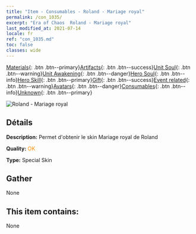 ```yaml
---
title: "Item - Consumables - Roland - Mariage royal"
permalink: /con_1035/
excerpt: "Era of Chaos  Roland - Mariage royal"
last_modified_at: 2021-07-14
locale: fr
ref: "con_1035.md"
toc: false
classes: wide
---
```

 [Materials](/ItemsFR/){: .btn .btn--primary}[Artifacts](/ItemsFR/Artifacts/){: .btn .btn--success}[Unit Soul](/ItemsFR/UnitSoul/){: .btn .btn--warning}[Unit Awakening](/ItemsFR/UnitAwakening/){: .btn .btn--danger}[Hero Soul](/ItemsFR/HeroSoul/){: .btn .btn--info}[Hero Skill](/ItemsFR/HeroSkill/){: .btn .btn--primary}[Gift](/ItemsFR/Gift/){: .btn .btn--success}[Event related](/ItemsFR/Events/){: .btn .btn--warning}[Avatars](/ItemsFR/Avatars/){: .btn .btn--danger}[Consumables](/ItemsFR/Consumables/){: .btn .btn--info}[Unknown](/ItemsFR/Unknown/){: .btn .btn--primary}

 ![Roland - Mariage royal](/images/h/h_Roland7.jpg)

## Détails
 **Description:** Permet d'obtenir le skin Mariage royal de Roland

 **Quality:** <span style="color: #FF8C00">OK</span>

 **Type:** Special Skin

## Gather

  None

## This item contains:

  None

